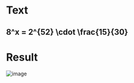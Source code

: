 # Text
## 8^x = 2^{52} \cdot \frac{15}{30}

# Result
![image](https://github.com/ImamJhe/Computer_Vision/assets/95597578/ffd1783e-0410-400f-a96e-8dcad0576ad7)
